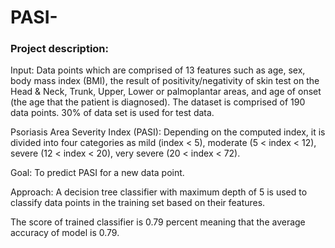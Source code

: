 # PASI-

### Project description:
Input: Data points which are comprised of 13 features such as age, sex, body mass index (BMI), the result of positivity/negativity of skin test on the Head & Neck, Trunk,	Upper,	Lower or	palmoplantar areas, and age of onset (the age that the patient is diagnosed). The dataset is comprised of 190 data points.  30% of data set is used for test data.  

Psoriasis Area Severity Index (PASI): Depending on the computed index, it is divided into four categories as mild (index < 5), moderate (5 < index < 12), severe (12 < index < 20), very severe (20 < index < 72).  

Goal:  To predict PASI for a new data point.

Approach: A decision tree classifier with maximum depth of 5 is used to classify data points in the training set based on their features. 

The score of trained classifier is 0.79 percent meaning that the average accuracy of model is 0.79.  

